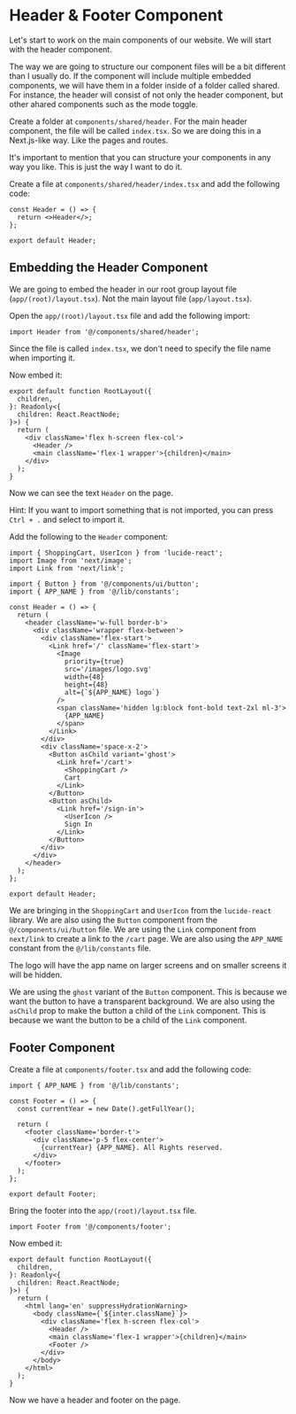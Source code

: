 # Header & Footer Component

Let's start to work on the main components of our website. We will start with the header component.

The way we are going to structure our component files will be a bit different than I usually do. If the component will include multiple embedded components, we will have them in a folder inside of a folder called shared. For instance, the header will consist of not only the header component, but other ahared components such as the mode toggle.

Create a folder at `components/shared/header`. For the main header component, the file will be called `index.tsx`. So we are doing this in a Next.js-like way. Like the pages and routes.

It's important to mention that you can structure your components in any way you like. This is just the way I want to do it.

Create a file at `components/shared/header/index.tsx` and add the following code:

```tsx
const Header = () => {
  return <>Header</>;
};

export default Header;
```

## Embedding the Header Component

We are going to embed the header in our root group layout file (`app/(root)/layout.tsx`). Not the main layout file (`app/layout.tsx`).

Open the `app/(root)/layout.tsx` file and add the following import:

```tsx
import Header from '@/components/shared/header';
```

Since the file is called `index.tsx`, we don't need to specify the file name when importing it.

Now embed it:

```tsx
export default function RootLayout({
  children,
}: Readonly<{
  children: React.ReactNode;
}>) {
  return (
    <div className='flex h-screen flex-col'>
      <Header />
      <main className='flex-1 wrapper'>{children}</main>
    </div>
  );
}
```

Now we can see the text `Header` on the page.

Hint: If you want to import something that is not imported, you can press `Ctrl + .` and select to import it.

Add the following to the `Header` component:

```tsx
import { ShoppingCart, UserIcon } from 'lucide-react';
import Image from 'next/image';
import Link from 'next/link';

import { Button } from '@/components/ui/button';
import { APP_NAME } from '@/lib/constants';

const Header = () => {
  return (
    <header className='w-full border-b'>
      <div className='wrapper flex-between'>
        <div className='flex-start'>
          <Link href='/' className='flex-start'>
            <Image
              priority={true}
              src='/images/logo.svg'
              width={48}
              height={48}
              alt={`${APP_NAME} logo`}
            />
            <span className='hidden lg:block font-bold text-2xl ml-3'>
              {APP_NAME}
            </span>
          </Link>
        </div>
        <div className='space-x-2'>
          <Button asChild variant='ghost'>
            <Link href='/cart'>
              <ShoppingCart />
              Cart
            </Link>
          </Button>
          <Button asChild>
            <Link href='/sign-in'>
              <UserIcon />
              Sign In
            </Link>
          </Button>
        </div>
      </div>
    </header>
  );
};

export default Header;
```

We are bringing in the `ShoppingCart` and `UserIcon` from the `lucide-react` library. We are also using the `Button` component from the `@/components/ui/button` file. We are using the `Link` component from `next/link` to create a link to the `/cart` page. We are also using the `APP_NAME` constant from the `@/lib/constants` file.

The logo will have the app name on larger screens and on smaller screens it will be hidden.

We are using the `ghost` variant of the `Button` component. This is because we want the button to have a transparent background. We are also using the `asChild` prop to make the button a child of the `Link` component. This is because we want the button to be a child of the `Link` component.

## Footer Component

Create a file at `components/footer.tsx` and add the following code:

```tsx
import { APP_NAME } from '@/lib/constants';

const Footer = () => {
  const currentYear = new Date().getFullYear();

  return (
    <footer className='border-t'>
      <div className='p-5 flex-center'>
        {currentYear} {APP_NAME}. All Rights reserved.
      </div>
    </footer>
  );
};

export default Footer;
```

Bring the footer into the `app/(root)/layout.tsx` file.

```tsx
import Footer from '@/components/footer';
```

Now embed it:

```tsx
export default function RootLayout({
  children,
}: Readonly<{
  children: React.ReactNode;
}>) {
  return (
    <html lang='en' suppressHydrationWarning>
      <body className={`${inter.className}`}>
        <div className='flex h-screen flex-col'>
          <Header />
          <main className='flex-1 wrapper'>{children}</main>
          <Footer />
        </div>
      </body>
    </html>
  );
}
```

Now we have a header and footer on the page.
